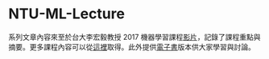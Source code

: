 # NTU-ML-Lecture
系列文章內容來至於台大李宏毅教授 2017 機器學習課程[影片](https://www.youtube.com/playlist?list=PLJV_el3uVTsPy9oCRY30oBPNLCo89yu49)，記錄了課程重點與摘要。更多課程內容可以從[這裡](http://speech.ee.ntu.edu.tw/~tlkagk/courses_ML17_2.html)取得。此外提供[電子書](https://10coding.gitbook.io/ntu-ml-lecture/)版本供大家學習與討論。


